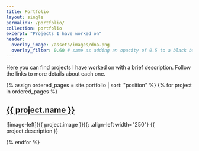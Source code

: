 ```yaml
---
title: Portfolio
layout: single
permalink: /portfolio/
collection: portfolio
excerpt: "Projects I have worked on"
header:
  overlay_image: /assets/images/dna.png
  overlay_filter: 0.60 # same as adding an opacity of 0.5 to a black background
---
```


Here you can find projects I have worked on with a brief description.
Follow the links to more details about each one.

{% assign ordered_pages = site.portfolio | sort: "position" %}
{% for project in ordered_pages %}
  <h2 style="clear:both ">
    <a href="{{ project.url }}">
      {{ project.name }}
    </a>
  </h2>
  
  <!-- <p style="padding:0; margin:0; color:gray; font-style:italic">
    {{ project.period }}
  </p> -->

  ![image-left]({{ project.image }}){: .align-left width="250"} {{ project.description }}

  <div class="full" style="clear:both">
  </div>

{% endfor %}
